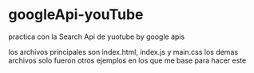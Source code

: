 # googleApi-youTube
practica con la Search Api de yuotube by google apis


los archivos principales son index.html, index.js y main.css los demas archivos solo fueron otros ejemplos en los que me base para hacer este
